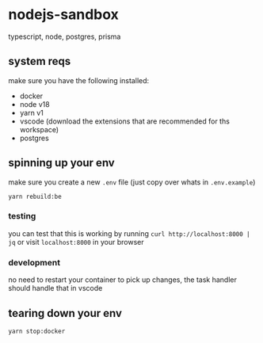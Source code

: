 # nodejs-sandbox

typescript, node, postgres, prisma

## system reqs

make sure you have the following installed:

- docker
- node v18
- yarn v1
- vscode (download the extensions that are recommended for ths workspace)
- postgres

## spinning up your env

make sure you create a new `.env` file (just copy over whats in `.env.example`)

```
yarn rebuild:be
```

### testing

you can test that this is working by running `curl http://localhost:8000 | jq` or visit `localhost:8000` in your browser

### development

no need to restart your container to pick up changes, the task handler should handle that in vscode

## tearing down your env

```
yarn stop:docker
```
